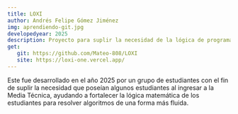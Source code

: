 ```yaml
---
title: LOXI
author: Andrés Felipe Gómez Jiménez
img: aprendiendo-git.jpg
developedyear: 2025
description: Proyecto para suplir la necesidad de la lógica de programación.
get:
   git: https://github.com/Mateo-808/LOXI
   site: https://loxi-one.vercel.app/
---
```


Este fue desarrollado en el año 2025 por un grupo de estudiantes con el fin de suplir la necesidad que poseían algunos estudiantes al ingresar a la Media Técnica, ayudando a fortalecer la lógica matemática de los estudiantes para resolver algoritmos de una forma más fluida.